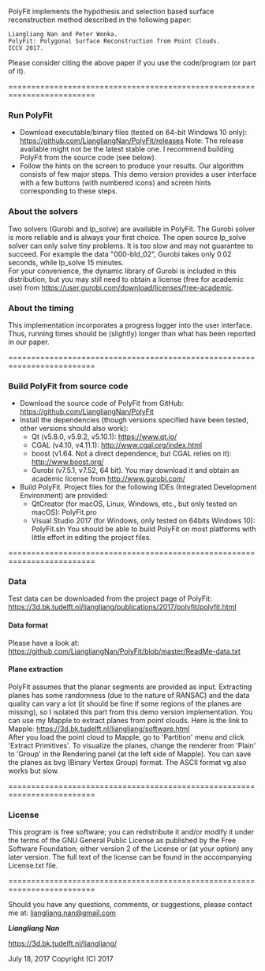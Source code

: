 PolyFit implements the hypothesis and selection based surface reconstruction method described in the following paper:
```
Liangliang Nan and Peter Wonka. 
PolyFit: Polygonal Surface Reconstruction from Point Clouds. 
ICCV 2017.
```
Please consider citing the above paper if you use the code/program (or part of it). 

=========================================================================

### Run PolyFit
- Download executable/binary files (tested on 64-bit Windows 10 only): https://github.com/LiangliangNan/PolyFit/releases
  Note: The release available might not be the latest stable one. I recommend building PolyFit from the source code (see below).
- Follow the hints on the screen to produce your results.
  Our algorithm consists of few major steps. This demo version provides a user interface with a few buttons (with numbered icons) and screen hints corresponding to these steps.

### About the solvers
Two solvers (Gurobi and lp_solve) are available in PolyFit. The Gurobi solver is more reliable and is always your first choice. The open source lp_solve solver can only solve tiny problems. It is too slow and may not guarantee to succeed. For example the data "000-bld_02", Gurobi takes only 0.02 seconds, while lp_solve 15 minutes.  
For your convenience, the dynamic library of Gurobi is included in this distribution, but you may still need to obtain a license (free for academic use) from https://user.gurobi.com/download/licenses/free-academic. 
      
### About the timing
This implementation incorporates a progress logger into the user interface. Thus, running times should be (slightly) longer than what has been reported in our paper.     

=========================================================================

### Build PolyFit from source code
* Download the source code of PolyFit from GitHub: https://github.com/LiangliangNan/PolyFit
* Install the dependencies (though versions specified have been tested, other versions should also work):
  - Qt (v5.8.0, v5.9.2, v5.10.1): https://www.qt.io/
  - CGAL (v4.10, v4.11.1):
    http://www.cgal.org/index.html
  - boost (v1.64. Not a direct dependence, but CGAL relies on it):
    http://www.boost.org/
  - Gurobi (v7.5.1, v7.52, 64 bit). You may download it and obtain an academic license from 
    http://www.gurobi.com/
* Build PolyFit. Project files for the following IDEs (Integrated Development Environment) are provided:
  - QtCreator (for macOS, Linux, Windows, etc., but only tested on macOS): PolyFit.pro
  - Visual Studio 2017 (for Windows, only tested on 64bits Windows 10): PolyFit.sln
    You should be able to build PolyFit on most platforms with little effort in editing the project files.

=========================================================================

### Data
Test data can be downloaded from the project page of PolyFit:
https://3d.bk.tudelft.nl/liangliang/publications/2017/polyfit/polyfit.html

#### Data format
Please have a look at:
https://github.com/LiangliangNan/PolyFit/blob/master/ReadMe-data.txt

#### Plane extraction
PolyFit assumes that the planar segments are provided as input. 
Extracting planes has some randomness (due to the nature of RANSAC) and the data quality can vary a lot (it should be fine if some regions of the planes are missing), so I isolated this part from this demo version implementation. You can use my Mapple to extract planes from point clouds. Here is the link to Mapple: https://3d.bk.tudelft.nl/liangliang/software.html    
After you load the point cloud to Mapple, go to 'Partition' menu and click 'Extract Primitives'. To visualize the planes, change the renderer from 'Plain' to 'Group' in the Rendering panel (at the left side of Mapple). You can save the planes as bvg (Binary Vertex Group) format. The ASCII format vg also works but slow.

=========================================================================

### License
This program is free software; you can redistribute it and/or modify it under the terms of the GNU General Public License as published by the Free Software Foundation; either version 2 of the License or (at your option) any later version. The full text of the license can be found in the accompanying License.txt file.

=========================================================================

Should you have any questions, comments, or suggestions, please contact me at: 
liangliang.nan@gmail.com

**_Liangliang Nan_**

https://3d.bk.tudelft.nl/liangliang/

July 18, 2017
Copyright (C) 2017 
